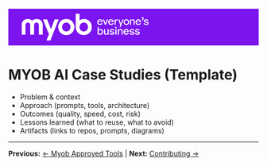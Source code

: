 ![MYOB Banner](../../assets/images/myob-banner.png)

# MYOB AI Case Studies (Template)

- Problem & context
- Approach (prompts, tools, architecture)
- Outcomes (quality, speed, cost, risk)
- Lessons learned (what to reuse, what to avoid)
- Artifacts (links to repos, prompts, diagrams)

---

**Previous:** [← Myob Approved Tools](MYOB-approved-tools.md) | **Next:** [Contributing →](CONTRIBUTING.md)
